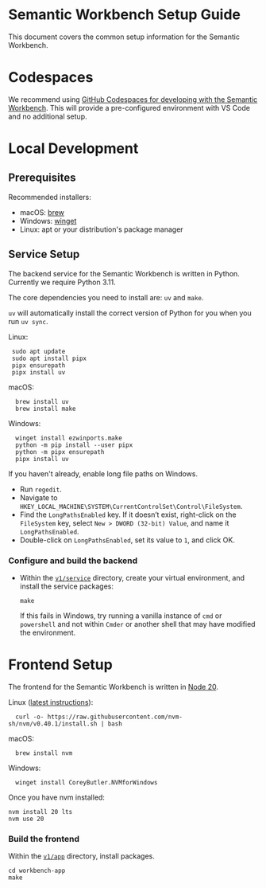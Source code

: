 # Semantic Workbench Setup Guide

This document covers the common setup information for the Semantic Workbench.

# Codespaces

We recommend using [GitHub Codespaces for developing with the Semantic Workbench](../.devcontainer/README.md). This will provide a pre-configured environment with VS Code and no additional setup.

# Local Development

## Prerequisites

Recommended installers:

- macOS: [brew](https://brew.sh/)
- Windows: [winget](https://learn.microsoft.com/en-us/windows/package-manager/winget/)
- Linux: apt or your distribution's package manager

## Service Setup

The backend service for the Semantic Workbench is written in Python. Currently we require Python 3.11.

The core dependencies you need to install are: `uv` and `make`.

`uv` will automatically install the correct version of Python for you when you run `uv sync`.

Linux:

     sudo apt update
     sudo apt install pipx
     pipx ensurepath
     pipx install uv

macOS:

      brew install uv
      brew install make

Windows:

      winget install ezwinports.make
      python -m pip install --user pipx
      python -m pipx ensurepath
      pipx install uv

If you haven't already, enable long file paths on Windows.

- Run `regedit`.
- Navigate to `HKEY_LOCAL_MACHINE\SYSTEM\CurrentControlSet\Control\FileSystem`.
- Find the `LongPathsEnabled` key. If it doesn’t exist, right-click on the `FileSystem` key, select `New > DWORD (32-bit) Value`, and name it `LongPathsEnabled`.
- Double-click on `LongPathsEnabled`, set its value to `1`, and click OK.

### Configure and build the backend

- Within the [`v1/service`](../workbench-service/) directory, create your virtual environment, and install the service packages:

      make

  If this fails in Windows, try running a vanilla instance of `cmd` or `powershell` and not within `Cmder` or another shell that may have modified the environment.

# Frontend Setup

The frontend for the Semantic Workbench is written in [Node 20](https://nodejs.org/en/download).

Linux ([latest instructions](https://github.com/nvm-sh/nvm?tab=readme-ov-file#installing-and-updating)):

      curl -o- https://raw.githubusercontent.com/nvm-sh/nvm/v0.40.1/install.sh | bash

macOS:

      brew install nvm

Windows:

      winget install CoreyButler.NVMforWindows

Once you have nvm installed:

```
nvm install 20 lts
nvm use 20
```

### Build the frontend

Within the [`v1/app`](../workbench-app/) directory, install packages.

```
cd workbench-app
make
```

